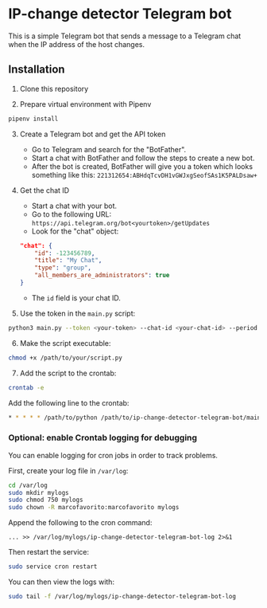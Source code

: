 # IP-change detector Telegram bot

This is a simple Telegram bot that sends a message to a Telegram chat when the IP address of the host changes.

## Installation

1. Clone this repository

2. Prepare virtual environment with Pipenv

```bash
pipenv install
```

3. Create a Telegram bot and get the API token

    - Go to Telegram and search for the "BotFather".
    - Start a chat with BotFather and follow the steps to create a new bot.
    - After the bot is created, BotFather will give you a token which looks something like this: `221312654:ABHdqTcvDH1vGWJxgSeofSAs1K5PALDsaw+`


4. Get the chat ID

    - Start a chat with your bot.
    - Go to the following URL: `https://api.telegram.org/bot<yourtoken>/getUpdates`
    - Look for the "chat" object:
    ```json
    "chat": {
        "id": -123456789,
        "title": "My Chat",
        "type": "group",
        "all_members_are_administrators": true
    }
    ```
    - The `id` field is your chat ID.

5. Use the token in the `main.py` script:

```bash
python3 main.py --token <your-token> --chat-id <your-chat-id> --period <seconds> --working-dir <working-dir> [--verbose]
```

6. Make the script executable:

```bash
chmod +x /path/to/your/script.py
```

7. Add the script to the crontab:

```bash
crontab -e
```

Add the following line to the crontab:

```bash
* * * * * /path/to/python /path/to/ip-change-detector-telegram-bot/main.py --token <your-token> --chat-id <your-chat-id> --working-dir /path/to/ip-change-detector-telegram-bot/work
```

### Optional: enable Crontab logging for debugging

You can enable logging for cron jobs in order to track problems. 

First, create your log file in `/var/log`:
```bash
cd /var/log
sudo mkdir mylogs
sudo chmod 750 mylogs
sudo chown -R marcofavorito:marcofavorito mylogs
```

Append the following to the cron command:
```
... >> /var/log/mylogs/ip-change-detector-telegram-bot-log 2>&1
```

Then restart the service:
```bash
sudo service cron restart
```

You can then view the logs with:
```bash
sudo tail -f /var/log/mylogs/ip-change-detector-telegram-bot-log
```
